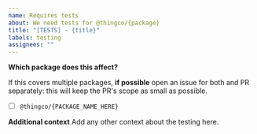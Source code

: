 ```yaml
---
name: Requires tests
about: We need tests for @thingco/{package}
title: "[TESTS] - {title}"
labels: testing
assignees: ""
---
```


**Which package does this affect?**

If this covers multiple packages, **if possible** open an issue for both and PR separately: this will keep the PR's scope as small as possible.

- [ ] `@thingco/{PACKAGE_NAME_HERE}`

**Additional context**
Add any other context about the testing here.
